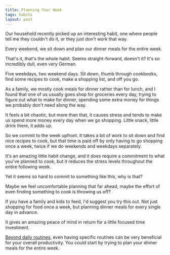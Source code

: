 ```yaml
---
title: Planning Your Week
tags: habits
layout: post
---
```

Our household recently picked up an interesting habit, one where people tell me
they couldn't do it, or they just don't work that way.

Every weekend, we sit down and plan our dinner meals for the entire week.

That's it, that's the whole habit. Seems straight-forward, doesn't it? It's so
incredibly dull, even very German.

Five weekdays, two weekend days. Sit down, thumb through cookbooks, find some
recipes to cook, make a shopping list, and off you go.

As a family, we mostly cook meals for dinner rather than for lunch, and I found
that one of us usually goes shop for groceries every day, trying to figure out
what to make for dinner, spending some extra money for things we probably don't
need along the way.

It feels a bit chaotic, but more than that, it causes stress and tends to make
us spend more money every day when we go shopping. Little snack, little drink
there, it adds up.

So we commit to the week upfront. It takes a bit of work to sit down and find
nice recipes to cook, but that time is paid off by only having to go shopping
once a week, twice if we do weekends and weekdays separately.

It's an amazing little habit change, and it does require a commitment to what
you've planned to cook, but it reduces the stress levels throughout the entire
following week.

Yet it seems so hard to commit to something like this, why is that?

Maybe we feel uncomfortable planning that far ahead, maybe the effort of even
finding something to cook is throwing us off?

If you have a family and kids to feed, I'd suggest you try this out. Not just
shopping for food once a week, but planning dinner meals for every single day in
advance.

It gives an amazing peace of mind in return for a little focused time
investment.

[Beyond daily
routines](http://www.paperplanes.de/2014/6/13/implement-routines-to-foster-habits.html),
even having specific routines can be very beneficial for your overall
productivity. You could start by trying to plan your dinner meals for the entire
week.
